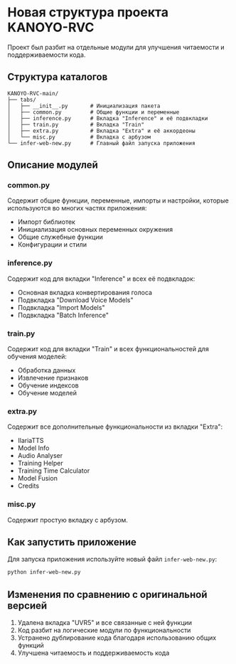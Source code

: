 # Новая структура проекта KANOYO-RVC

Проект был разбит на отдельные модули для улучшения читаемости и поддерживаемости кода.

## Структура каталогов

```
KANOYO-RVC-main/
├── tabs/
│   ├── __init__.py       # Инициализация пакета
│   ├── common.py         # Общие функции и переменные
│   ├── inference.py      # Вкладка "Inference" и её подвкладки
│   ├── train.py          # Вкладка "Train"
│   ├── extra.py          # Вкладка "Extra" и её аккордеоны
│   └── misc.py           # Вкладка с арбузом
└── infer-web-new.py      # Главный файл запуска приложения
```

## Описание модулей

### common.py
Содержит общие функции, переменные, импорты и настройки, которые используются во многих частях приложения:
- Импорт библиотек
- Инициализация основных переменных окружения
- Общие служебные функции
- Конфигурации и стили

### inference.py
Содержит код для вкладки "Inference" и всех её подвкладок:
- Основная вкладка конвертирования голоса
- Подвкладка "Download Voice Models"
- Подвкладка "Import Models"
- Подвкладка "Batch Inference"

### train.py
Содержит код для вкладки "Train" и всех функциональностей для обучения моделей:
- Обработка данных
- Извлечение признаков
- Обучение индексов
- Обучение моделей

### extra.py
Содержит все дополнительные функциональности из вкладки "Extra":
- IlariaTTS
- Model Info
- Audio Analyser
- Training Helper
- Training Time Calculator
- Model Fusion
- Credits

### misc.py
Содержит простую вкладку с арбузом.

## Как запустить приложение

Для запуска приложения используйте новый файл `infer-web-new.py`:

```bash
python infer-web-new.py
```

## Изменения по сравнению с оригинальной версией

1. Удалена вкладка "UVR5" и все связанные с ней функции
2. Код разбит на логические модули по функциональности
3. Устранено дублирование кода благодаря использованию общих функций
4. Улучшена читаемость и поддерживаемость кода 